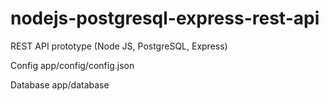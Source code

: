 # nodejs-postgresql-express-rest-api
REST API prototype (Node JS, PostgreSQL, Express)

Config
app/config/config.json

Database
app/database
